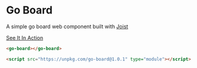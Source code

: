 # Go Board

A simple go board web component built with [Joist](https://github.com/joist-framework/joist)

[See It In Action](https://codepen.io/deebloo/full/WNwRBbb)

```html
<go-board></go-board>

<script src="https://unpkg.com/go-board@1.0.1" type="module"></script>
```
